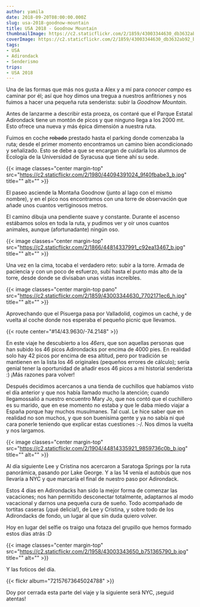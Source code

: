 ```yaml
---
author: yamila
date: 2018-09-20T08:00:00.000Z
slug: usa-2018-goodnow-mountain
title: USA 2018 - Goodnow Mountain
thumbnailImage: https://c2.staticflickr.com/2/1859/43003344630_db3632ab92_c.jpg
coverImage: https://c2.staticflickr.com/2/1859/43003344630_db3632ab92_b.jpg
tags:
- USA
- Adirondack
- Senderismo
trips:
- USA 2018
---
```


Una de las formas que más nos gusta a Alex y a mí para *conocer campo* es caminar por él; así que hoy dimos una tregua a nuestros anfitriones y nos fuimos a hacer una pequeña ruta senderista: subir la *Goodnow Mountain*.
 
<!--more-->

Antes de lanzarme a describir esta proeza, os contaré que el Parque Estatal Adirondack tiene un montón de picos y que ninguno llega a los 2000 mt. Esto ofrece una nueva y más épica dimensión a nuestra ruta.

Fuimos en coche <del>robado</del> prestado hasta el parking donde comenzaba la ruta; desde el primer momento encontramos un camino bien acondicionado y señalizado. Esto se debe a que se encargan de cuidarla los alumnos de Ecología de la Universidad de Syracusa que tiene ahí su sede.

{{< image classes="center margin-top" src="https://c2.staticflickr.com/2/1980/44094391024_9f40fbabe3_b.jpg" title="" alt="" >}}

El paseo asciende la Montaña Goodnow (junto al lago con el mismo nombre), y en el pico nos encontramos con una torre de observación que añade unos cuantos vertiginosos metros.

El camino dibuja una pendiente suave y constante. Durante el ascenso estábamos solos en toda la ruta, y pudimos ver y oír unos cuantos animales, aunque (afortunadante) ningún oso.

{{< image classes="center margin-top" src="https://c2.staticflickr.com/2/1866/44814337991_c92ea13467_b.jpg" title="" alt="" >}}

Una vez en la cima, tocaba el verdadero reto: subir a la torre. Armada de paciencia y con un poco de esfuerzo, subí hasta el punto más alto de la torre, desde donde se divisaban unas vistas increíbles.

{{< image classes="center margin-top pano" src="https://c2.staticflickr.com/2/1859/43003344630_7702171ec6_h.jpg" title="" alt="" >}}

Aprovechando que el Pisuerga pasa por Valladolid, cogimos un caché, y de vuelta al coche donde nos esperaba el pequeño picnic que llevamos.

{{< route center="#14/43.9630/-74.2148" >}}

En este viaje he descubierto a los *46ers*, que son aquellas personas que han subido los 46 picos Adirondacks por encima de 4000 pies. En realidad solo hay 42 picos por encima de esa altitud, pero por tradición se mantienen en la lista los 46 originales (pequeños errores de cálculo); sería genial tener la oportunidad de añadir esos 46 picos a mi historial senderista :) ¡Más razones para volver!

Después decidimos acercanos a una tienda de cuchillos que habíamos visto el día anterior y que nos había llamado mucho la atención; cuando llegamossalió a nuestro encuentro Mary Jo, que nos contó que el cuchillero es su marido, que en ese momento no estaba y que le daba miedo viajar a España porque hay muchos musulmanes. Tal cual. Le hice saber que en realidad no son muchos, y que son buenisima gente y ya no sabía ni qué cara ponerle teniendo que explicar estas cuestiones :-/. Nos dimos la vuelta y nos largamos.

{{< image classes="center margin-top" src="https://c2.staticflickr.com/2/1904/44814335921_9859736c0b_b.jpg" title="" alt="" >}}

Al día siguiente Lee y Cristina nos acercaron a Saratoga Springs por la ruta panorámica, pasando por Lake George. Y a las 14 venía el autobús que nos llevaría a NYC y que marcaría el final de nuestro paso por Adirondack.

Estos 4 días en Adirondacks han sido la mejor forma de comenzar las vacaciones; nos han permitido desconectar totalmente, adaptarnos al modo vacacional y darnos una pequeña cura de sueño. Todo acompañado de tortitas caseras (¡qué delicia!), de Lee y Cristina, y sobre todo de los Adirondacks de fondo, un lugar al que sin duda quiero volver.

Hoy en lugar del selfie os traigo una fotaza del grupillo que hemos formado estos días atrás :D

{{< image classes="center margin-top" src="https://c2.staticflickr.com/2/1958/43003343650_b751365790_b.jpg" title="" alt="" >}}

Y las foticos del día.

{{< flickr album="72157673645024788" >}}

Doy por cerrada esta parte del viaje y la siguiente será NYC, ¡seguid atentas!
